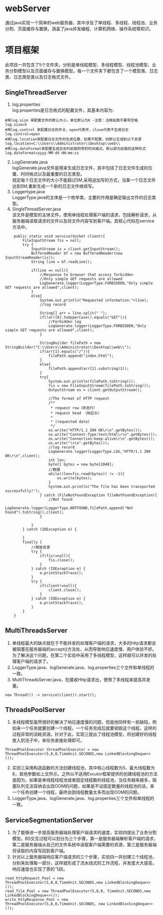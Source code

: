 # webServer
通过java实现一个简单的web服务器，其中涉及了单线程、多线程、线程池、业务分割、页面缓存与置换，涵盖了java并发编程、计算机网络、操作系统等知识。

# 项目框架
此项目一共包含了5个文件夹，分别是单线程模型、多线程模型、线程池模型、业务分割模型以及页面缓存与置换模型。每一个文件夹下都包含了一个模型类、日志类、日志类型类以及日志格式文件。

## SingleThreadServer
1. log.properties  
log.properties是日志格式的配置文件，其基本内容为:
```
#用log.size 来配置文件的默认大小，单位默认为K -注意：注释前面不要带空格
log.size=5
#用log.control 来配置日志的开关，open代表开，close代表不生成日志
log.control=open
#用log.location来配置日志文件的生成位置，如果不配置，则默认生成到以下目录
log.location=C:\\Users\\Administrator\\Desktop\\web\\
#用log.dateFormat来配置生成日志时前面附带的时间格式，默认即为前面的这种形式
log.dateFormat=yyyy-MM-dd HH:mm:ss
```
2. LogGenerate.java  
logGenerate.java文件是用来生成日志文件，其中包括了日志文件生成的位置、时间格式以及最重要的日志类型。  
规定每个日志文件的大小不能超过5M,采用追加写的方式，当某一个日志文件达到5M,重新生成一个新的日志文件继续写。
3. Loggertype.java  
LoggerType.java的主体是一个枚举类，主要的作用是确定输出文件的日志类型。
4. SingleThreadServer.java  
该文件是模型的主体文件，使用单线程处理客户端的请求，包括解析请求，从服务器端读取请求的文件以及将文件内容写到客户端。其核心代码在service方法中。
```
    public static void service(Socket client){
        FileInputStream fis = null;
        try {
            InputStream is = client.getInputStream();
            BufferedReader bf = new BufferedReader(new InputStreamReader(is));
            String line = bf.readLine();

            if(line == null){
                //Response to browser that access forbidden
                //Only simple GET requests are allowed
                LogGenerate.logger(LoggerType.FORBIDDEN,"Only simple GET requests are allowed",client);
            }
            else{
                System.out.println("Requested information:"+line);
                //log record

                String[] arr = line.split(" ");
                if(!arr[0].toUpperCase().equals("GET")){
                    //Forbidden log
                    LogGenerate.logger(LoggerType.FORBIDDEN,"Only simple GET requests are allowed",client);
                }

                StringBuilder filePath = new StringBuilder("C:\\Users\\Administrator\\Desktop\\web\\");
                if(arr[1].equals("/")){
                    filePath.append("index.html");
                }
                else{
                    filePath.append(arr[1].substring(1));
                }
                try{
                    System.out.println(filePath.toString());
                    fis = new FileInputStream(filePath.toString());
                    OutputStream os = client.getOutputStream();

                    //The format of HTTP request
                    /**
                     * request row（状态行）
                     * request head （响应头）
                     *
                     * (requested data)
                     */
                    os.write("HTTP/1.1 200 OK\r\n".getBytes());
                    os.write("Content-Type:text/html\r\n".getBytes());
                    os.write("Connection:keep-alive\r\n".getBytes());
                    os.write("\r\n".getBytes());
                    //log record
                    LogGenerate.logger(LoggerType.LOG,"HTTP/1.1 200 OK\r\n",client);
                    int len;
                    byte[] bytes = new byte[2048];
                    //数据
                    while((len=fis.read(bytes)) != -1){
                        os.write(bytes);
                    }
                    System.out.println("The file has been transported successfully!");
                } catch (FileNotFoundException fileNotFoundException){
                    //Not found
                    LogGenerate.logger(LoggerType.NOTFOUND,filePath.append("Not Found").toString(),client);
                }

            }
        } catch (IOException e) {

        }
        finally {
            //释放资源
            try {
                if(fis!=null){
                    fis.close();
                }
            } catch (IOException e) {
                e.printStackTrace();
            }
            try {
                if(client!=null){
                    client.close();
                }
            } catch (IOException e) {
                e.printStackTrace();
            }
        }
    }
```




## MultiThreadsServer
1. 单线程最大的缺点就在于不能并发的处理客户端的请求，大多的http请求都会被阻塞在服务器端的accept()方法处，从而导致响应速度慢、用户体验不好。为了解决这个问题，在第二个实验中采用了多线程模型，这样就可以并发的处理客户端的请求了。  
2. LoggerType.java、logGenerate.java、log.properties三个文件和单线程的一致。  
3. MultiThreadsServer.java，在接收Http请求出，使用了多线程来提高并发量。
```
new Thread(() -> service(client)).start();
```


## ThreadsPoolServer
1. 多线程模型虽然很好的解决了响应速度慢的问题，但是他同样有一些缺陷，例如来一个任务就要创建一个线程，一个任务完成后就要销毁这个线程，这样的过程非常的消耗资源。针对于此，实现三提出了线程池模型，将创建好的线程放入到池子中，来任务直接处理即可。
```
ThreadPoolExecutor threadPoolExecutor = new ThreadPoolExecutor(5,8,0,TimeUnit.SECONDS,new LinkedBlockingDeque<>());
```
2. 实验三采用构造函数的方法创建线程池，其中核心线程数为5，最大线程数为8，其他参数如上文所示。之所以不适用Excutor框架提供的创建线程池的方法是因为，如果是单线程线程池或者固定线程数的线程池，当任务越来越多，阻塞队列无法容纳会出现OOM的问题，如果是不设固定数量的线程池的话，来一个任务创建一个线程，最终会因线程数量太多而出现OOM的问题。  
3. LoggerType.java、logGenerate.java、log.properties三个文件和单线程的一致。 

## ServiceSegmentationServer
1. 为了能够进一步提高服务器端处理客户端请求的速度，实验四提出了业务分割模型。BS交互过程可以划分为三个步骤，第一是服务器端解析客户端的请求，第二是服务器端从自己的文件系统中读取客户端需要的资源，第三是服务器端将读取的内容写回到客户端。
2. 针对以上服务器端响应客户端请求的三个步骤，实验四一共创建三个线程池，分别来处理每一部分，这样就形成了流水线式的工作流程，并发度大大提高，响应速度也实现了质的飞跃。
```
read_httpRequest_Pool = new ThreadPoolExecutor(5,8,0,TimeUnit.SECONDS,new LinkedBlockingDeque<>());
read_file_Pool = new ThreadPoolExecutor(5,8,0, TimeUnit.SECONDS,new LinkedBlockingDeque<>());
write_httpResponse_Pool = new ThreadPoolExecutor(5,8,0,TimeUnit.SECONDS, new LinkedBlockingDeque<>());
```

